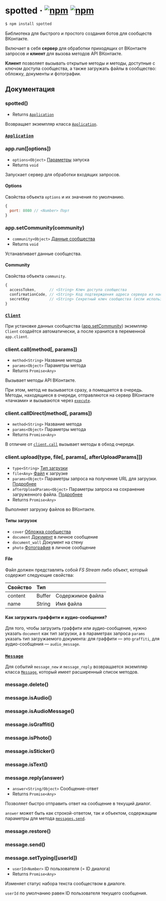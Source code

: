 # spotted &middot; [![npm](https://img.shields.io/npm/v/spotted.svg)](http://npmjs.org/spotted) [![npm](https://img.shields.io/npm/dt/spotted.svg)](http://npmjs.org/spotted)

```bash
$ npm install spotted
```

Библиотека для быстрого и простого создания ботов для сообществ ВКонтакте.

Включает в себя **сервер** для обработки приходящих от ВКонтакте запросов и **клиент** для вызова методов API ВКонтакте.

**Клиент** позволяет вызывать открытые методы и методы, доступные с ключом доступа сообщества, а также загружать файлы в сообщество: обложку, документы и фотографии.

## Документация

### spotted()
* Returns [`Application`](src/Application.js)

Возвращает экземпляр класса [`Application`](src/Application.js).

### [`Application`](src/Application.js)

### app.run([options])
* `options<Object>` [Параметры](#options) запуска
* Returns `void`

Запускает сервер для обработки входящих запросов.

#### Options
Свойства объекта `options` и их значения по умолчанию.

```javascript
{
  port: 8080 // <Number> Порт
}
```

### app.setCommunity(community)
* `community<Object>` [Данные сообщества](#community)
* Returns `void`

Устанавливает данные сообщества.

#### Community
Свойства объекта `community`.

```javascript
{
  accessToken,      // <String> Ключ доступа сообщества
  confirmationCode, // <String> Код подтверждения адреса сервера из настроек сообщества
  secretKey         // <String> Секретный ключ сообщества (если используется)
}
```

### [`Client`](src/Client.js)

При установке данных сообщества ([app.setCommunity](#appsetcommunitycommunity)) экземпляр `Client` создаётся автоматически, а после хранится в переменной `app.client`.

### client.call(method[, params])
* `method<String>` Название метода
* `params<Object>` Параметры метода
* Returns `Promise<Any>`

Вызывает методы API ВКонтакте.

При этом, метод не вызывается сразу, а помещается в очередь. Методы, находящиеся в очереди, отправляются на сервер ВКонтакте «пачками» и вызываются через [`execute`](https://vk.com/dev/execute).

### client.callDirect(method[, params])
* `method<String>` Название метода
* `params<Object>` Параметры метода
* Returns `Promise<Any>`

В отличие от [`client.call`](#clientcallmethod-params) вызывает методы в обход очереди.

### client.upload(type, file[, params[, afterUploadParams]])
* `type<String>` [Тип загрузки](#Типы-загрузок)
* `file<Any>` [Файл](#file) к загрузке
* `params<Object>` Параметры запроса на получение URL для загрузки. [Подробнее](https://vk.com/dev/upload_files)
* `afterUploadParams<Object>` Параметры запроса на сохранение загруженного файла. [Подробнее](https://vk.com/dev/upload_files)
* Returns `Promise<Any>`

Выполняет загрузку файлов во ВКонтакте.  

#### Типы загрузок
* `cover` [Обложка сообщества](https://vk.com/dev/upload_files_2?f=11.%2B%D0%97%D0%B0%D0%B3%D1%80%D1%83%D0%B7%D0%BA%D0%B0%2B%D0%BE%D0%B1%D0%BB%D0%BE%D0%B6%D0%BA%D0%B8%2B%D1%81%D0%BE%D0%BE%D0%B1%D1%89%D0%B5%D1%81%D1%82%D0%B2%D0%B0)
* `document` [Документ](https://vk.com/dev/upload_files_2?f=10.%20%D0%97%D0%B0%D0%B3%D1%80%D1%83%D0%B7%D0%BA%D0%B0%20%D0%B4%D0%BE%D0%BA%D1%83%D0%BC%D0%B5%D0%BD%D1%82%D0%BE%D0%B2) в личное сообщение
* `document_wall` Документ на стену
* `photo` [Фотография](https://vk.com/dev/upload_files?f=4.%2B%D0%97%D0%B0%D0%B3%D1%80%D1%83%D0%B7%D0%BA%D0%B0%2B%D1%84%D0%BE%D1%82%D0%BE%D0%B3%D1%80%D0%B0%D1%84%D0%B8%D0%B8%2B%D0%B2%2B%D0%BB%D0%B8%D1%87%D0%BD%D0%BE%D0%B5%2B%D1%81%D0%BE%D0%BE%D0%B1%D1%89%D0%B5%D0%BD%D0%B8%D0%B5) в личное сообщение

#### File
Файл должен представлять собой *FS Stream* либо объект, который содержит следующие свойства:  

| Свойство | Тип    |                  |
|----------|:-------|------------------|
| content  | Buffer | Содержимое файла |
| name     | String | Имя файла        |

#### Как загружать граффити и аудио-сообщения?
Для того, чтобы загрузить граффити или аудио-сообщение, нужно указать `document` как тип загрузки, а в параметрах запроса `params` указать тип загружаемого документа: для граффити — это `graffiti`, для аудио-сообщения — `audio_message`.

### [`Message`](src/types/Message.js)

Для событий `message_new` и `message_reply` возвращается экземпляр класса [`Message`](src/types/Message.js), который имеет расширенный список методов.

### message.delete()
### message.isAudio()
### message.isAudioMessage()
### message.isGraffiti()
### message.isPhoto()
### message.isSticker()
### message.isText()
### message.reply(answer)
* `answer<String/Object>` Сообщение-ответ
* Returns `Promise<Any>`

Позволяет быстро отправить ответ на сообщение в текущий диалог.

`answer` может быть как строкой-ответом, так и объектом, содержащим параметры для метода [`messages.send`](https://vk.com/dev/messages.send).

### message.restore()
### message.send()
### message.setTyping([userId])
* `userId<Number>` ID пользователя (= ID диалога)
* Returns `Promise<Any>`

Изменяет статус набора текста сообществом в диалоге.

`userId` по умолчанию равен ID пользователя текущего сообщения.
